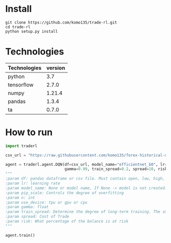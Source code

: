 # Install
```console
git clone https://github.com/komo135/trade-rl.git
cd trade-rl
python setup.py install
```

# Technologies
| Technologies | version |
| -- | -- |
| python | 3.7 |
| tensorflow | 2.7.0 |
| numpy | 1.21.4 |
| pandas | 1.3.4 |
| ta | 0.7.0 |

# How to run

```python
import traderl

csv_url = "https://raw.githubusercontent.com/komo135/forex-historical-data/main/EURUSD/EURUSDh1.csv" # forex data or stoch data

agent = traderl.agent.DQN(df=csv_url, model_name="efficientnet_b0", lr=1e-4, pip_scale=25, n=3, use_device="cpu", 
                          gamma=0.99, train_spread=0.2, spread=10, risk=0.01)
"""
:param df: pandas dataframe or csv file. Must contain open, low, high, close
:param lr: learning rate
:param model_name: None or model name, If None -> model is not created.
:param pip_scale: Controls the degree of overfitting
:param n: int
:param use_device: tpu or gpu or cpu
:param gamma: float
:param train_spread: Determine the degree of long-term training. The smaller the value, the more short-term the trade.
:param spread: Cost of Trade
:param risk: What percentage of the balance is at risk
"""

agent.train()
```
